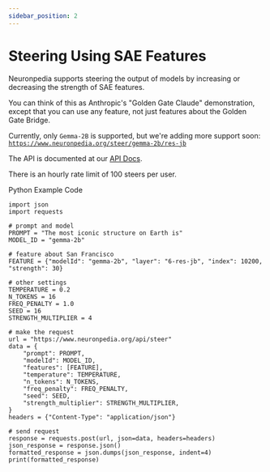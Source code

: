 ```yaml
---
sidebar_position: 2
---
```


# Steering Using SAE Features

Neuronpedia supports steering the output of models by increasing or decreasing the strength of SAE features.

You can think of this as Anthropic's "Golden Gate Claude" demonstration, except that you can use any feature, not just features about the Golden Gate Bridge.

Currently, only `Gemma-2B` is supported, but we're adding more support soon:
[`https://www.neuronpedia.org/steer/gemma-2b/res-jb`](https://www.neuronpedia.org/steer/gemma-2b/res-jb)

The API is documented at our [API Docs](http://localhost:3000/api-doc).

There is an hourly rate limit of 100 steers per user.

Python Example Code

```
import json
import requests

# prompt and model
PROMPT = "The most iconic structure on Earth is"
MODEL_ID = "gemma-2b"

# feature about San Francisco
FEATURE = {"modelId": "gemma-2b", "layer": "6-res-jb", "index": 10200, "strength": 30}

# other settings
TEMPERATURE = 0.2
N_TOKENS = 16
FREQ_PENALTY = 1.0
SEED = 16
STRENGTH_MULTIPLIER = 4

# make the request
url = "https://www.neuronpedia.org/api/steer"
data = {
    "prompt": PROMPT,
    "modelId": MODEL_ID,
    "features": [FEATURE],
    "temperature": TEMPERATURE,
    "n_tokens": N_TOKENS,
    "freq_penalty": FREQ_PENALTY,
    "seed": SEED,
    "strength_multiplier": STRENGTH_MULTIPLIER,
}
headers = {"Content-Type": "application/json"}

# send request
response = requests.post(url, json=data, headers=headers)
json_response = response.json()
formatted_response = json.dumps(json_response, indent=4)
print(formatted_response)
```
